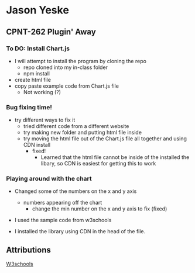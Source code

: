 # Jason Yeske
## CPNT-262 Plugin' Away

### To DO: Install Chart.js

- I will attempt to install the program by cloning the repo
    - repo cloned into my in-class folder
    - npm install
- create html file
- copy paste example code from Chart.js file
    - Not working (?)

### Bug fixing time!
- try different ways to fix it
    - tried different code from a different website
    - try making new folder and putting html file inside
    - try moving the html file out of the Chart.js file all together and using CDN install
        - fixed!
            - Learned that the html file cannot be inside of the installed the libary, so CDN is easiest for getting this to work

### Playing around with the chart
- Changed some of the numbers on the x and y axis
    - numbers appearing off the chart
        -  change the min number on the x and y axis to fix (fixed)

- I used the sample code from w3schools




- I installed the library using CDN in the head of the file.

## Attributions

[W3schools](https://www.w3schools.com/ai/tryit.asp?filename=tryai_chartjs_scatter)